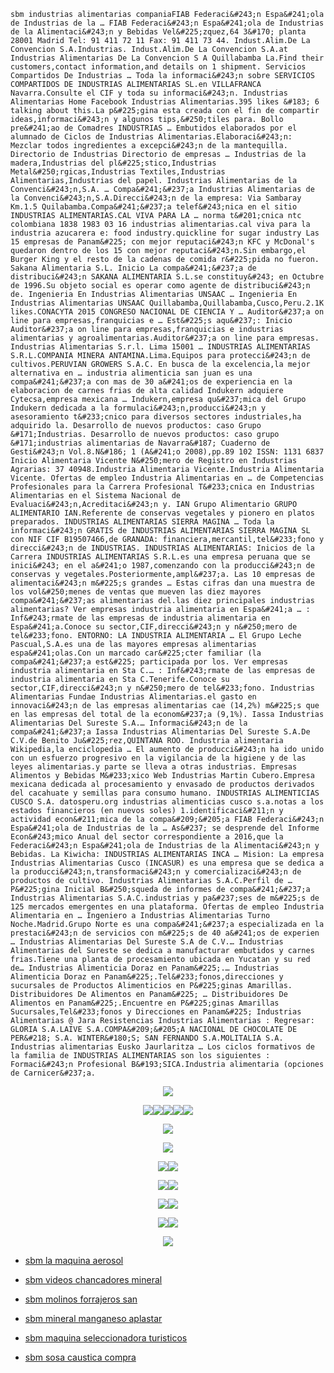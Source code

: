 
```
sbm industrias alimentarias companiaFIAB Federaci&#243;n Espa&#241;ola de Industrias de la … FIAB Federaci&#243;n Espa&#241;ola de Industrias de la Alimentaci&#243;n y Bebidas Vel&#225;zquez,64 3&#170; planta 28001 Madrid Tel: 91 411 72 11 Fax: 91 411 73 44. Indust.Alim.De La Convencion S.A.Industrias. Indust.Alim.De La Convencion S.A.at Industrias Alimentarias De La Convencion S A Quillabamba La.Find their customers,contact information,and details on 1 shipment. Servicios Compartidos De Industrias … Toda la informaci&#243;n sobre SERVICIOS COMPARTIDOS DE INDUSTRIAS ALIMENTARIAS SL.en VILLAFRANCA Navarra.Consulte el CIF y toda su informaci&#243;n. Industrias Alimentarias Home Facebook Industrias Alimentarias.395 likes &#183; 6 talking about this.La p&#225;gina esta creada con el fin de compartir ideas,informaci&#243;n y algunos tips,&#250;tiles para. Bollo pre&#241;ao de Comadres INDUSTRIAS … Embutidos elaborados por el alumnado de Ciclos de Industrias Alimentarias.Elaboraci&#243;n: Mezclar todos ingredientes a excepci&#243;n de la mantequilla. Directorio de Industrias Directorio de empresas … Industrias de la madera,Industrias del pl&#225;stico,Industrias Metal&#250;rgicas,Industrias Textiles,Industrias Alimentarias,Industrias del papel. Industrias Alimentarias de la Convenci&#243;n,S.A. … Compa&#241;&#237;a Industrias Alimentarias de la Convenci&#243;n,S.A.Direcci&#243;n de la empresa: Via Sambaray Km.1.5 Quilabamba.Compa&#241;&#237;a telef&#243;nica en el sitio INDUSTRIAS ALIMENTARIAS.CAL VIVA PARA LA … norma t&#201;cnica ntc colombiana 1838 1983 03 16 industrias alimentarias.cal viva para la industria azucarera e: food industry.quickline for sugar industry Las 15 empresas de Panam&#225; con mejor reputaci&#243;n KFC y McDonal's quedaron dentro de los 15 con mejor reputaci&#243;n.Sin embargo,el Burger King y el resto de la cadenas de comida r&#225;pida no fueron. Sakana Alimentaria S.L. Inicio La compa&#241;&#237;a de distribuci&#243;n SAKANA ALIMENTARIA S.L.se constituy&#243; en Octubre de 1996.Su objeto social es operar como agente de distribuci&#243;n de. Ingenieria En Industrias Alimentarias UNSAAC … Ingenieria En Industrias Alimentarias UNSAAC Quillabamba,Quillabamba,Cusco,Peru.2.1K likes.CONACYTA 2015 CONGRESO NACIONAL DE CIENCIA Y … Auditor&#237;a on line para empresas,franquicias e … Est&#225;s aqu&#237;: Inicio Auditor&#237;a on line para empresas,franquicias e industrias alimentarias y agroalimentarias.Auditor&#237;a on line para empresas. Industrias Alimentarias S.r.l. Lima 15001 … INDUSTRIAS ALIMENTARIAS S.R.L.COMPANIA MINERA ANTAMINA.Lima.Equipos para protecci&#243;n de cultivos.PERUVIAN GROWERS S.A.C. En busca de la excelencia,la mejor alternativa en … industria alimenticia san juan es una compa&#241;&#237;a con mas de 30 a&#241;os de experiencia en la elaboracion de carnes frias de alta calidad Indukern adquiere Cytecsa,empresa mexicana … Indukern,empresa qu&#237;mica del Grupo Indukern dedicada a la formulaci&#243;n,producci&#243;n y asesoramiento t&#233;cnico para diversos sectores industriales,ha adquirido la. Desarrollo de nuevos productos: caso Grupo &#171;Industrias. Desarrollo de nuevos productos: caso grupo &#171;industrias alimentarias de Navarra&#187; Cuaderno de Gesti&#243;n Vol.8.N&#186; 1 (A&#241;o 2008),pp.89 102 ISSN: 1131 6837 Inicio Alimentaria Vicente N&#250;mero de Registro en Industrias Agrarias: 37 40948.Industria Alimentaria Vicente.Industria Alimentaria Vicente. Ofertas de empleo Industria Alimentarias en … de Competencias Profesionales para la Carrera Profesional T&#233;cnica en Industrias Alimentarias en el Sistema Nacional de Evaluaci&#243;n,Acreditaci&#243;n y. IAN Grupo Alimentario GRUPO ALIMENTARIO IAN.Referente de conservas vegetales y pionero en platos preparados. INDUSTRIAS ALIMENTARIAS SIERRA MAGINA … Toda la informaci&#243;n GRATIS de INDUSTRIAS ALIMENTARIAS SIERRA MAGINA SL con NIF CIF B19507466,de GRANADA: financiera,mercantil,tel&#233;fono y direcci&#243;n de INDUSTRIAS. INDUSTRIAS ALIMENTARIAS: Inicios de la Carrera INDUSTRIAS ALIMENTARIAS S.R.L.es una empresa peruana que se inici&#243; en el a&#241;o 1987,comenzando con la producci&#243;n de conservas y vegetales.Posteriormente,ampl&#237;a. Las 10 empresas de alimentaci&#243;n m&#225;s grandes … Estas cifras dan una muestra de los vol&#250;menes de ventas que mueven las diez mayores compa&#241;&#237;as alimentarias del.las diez principales industrias alimentarias? Ver empresas industria alimentaria en Espa&#241;a … : Inf&#243;rmate de las empresas de industria alimentaria en Espa&#241;a.Conoce su sector,CIF,direcci&#243;n y n&#250;mero de tel&#233;fono. ENTORNO: LA INDUSTRIA ALIMENTARIA … El Grupo Leche Pascual,S.A.es una de las mayores empresas alimentarias espa&#241;olas.Con un marcado car&#225;cter familiar (la compa&#241;&#237;a est&#225; participada por los. Ver empresas industria alimentaria en Sta C.… : Inf&#243;rmate de las empresas de industria alimentaria en Sta C.Tenerife.Conoce su sector,CIF,direcci&#243;n y n&#250;mero de tel&#233;fono. Industrias Alimentarias Fundae Industrias Alimentarias.el gasto en innovaci&#243;n de las empresas alimentarias cae (14,2%) m&#225;s que en las empresas del total de la econom&#237;a (9,1%). Iassa Industrias Alimentarias Del Sureste S.A.… Informaci&#243;n de la compa&#241;&#237;a Iassa Industrias Alimentarias Del Sureste S.A.De C.V.de Benito Ju&#225;rez,QUINTANA ROO. Industria alimentaria Wikipedia,la enciclopedia … El aumento de producci&#243;n ha ido unido con un esfuerzo progresivo en la vigilancia de la higiene y de las leyes alimentarias.y parte se lleva a otras industrias. Empresas Alimentos y Bebidas M&#233;xico Web Industrias Martin Cubero.Empresa mexicana dedicada al procesamiento y envasado de productos derivados del cacahuate y semillas para consumo humano. INDUSTRIAS ALIMENTICIAS CUSCO S.A. datosperu.org industrias alimenticias cusco s.a.notas a los estados financieros (en nuevos soles) 1.identificaci&#211;n y actividad econ&#211;mica de la compa&#209;&#205;a FIAB Federaci&#243;n Espa&#241;ola de Industrias de la … As&#237; se desprende del Informe Econ&#243;mico Anual del sector correspondiente a 2016,que la Federaci&#243;n Espa&#241;ola de Industrias de la Alimentaci&#243;n y Bebidas. La Kiwicha: INDUSTRIAS ALIMENTARIAS INCA … Mision: La empresa Industrias Alimentarias Cusco (INCASUR) es una empresa que se dedica a la producci&#243;n,transformaci&#243;n y comercializaci&#243;n de productos de cultivo. Industrias Alimentarias S.A.C.Perfil de … P&#225;gina Inicial B&#250;squeda de informes de compa&#241;&#237;a Industrias Alimentarias S.A.C.industrias y pa&#237;ses de m&#225;s de 125 mercados emergentes en una plataforma. Ofertas de empleo Industria Alimentaria en … Ingeniero a Industrias Alimentarias Turno Noche.Madrid.Grupo Norte es una compa&#241;&#237;a especializada en la prestaci&#243;n de servicios con m&#225;s de 40 a&#241;os de experien … Industrias Alimentarias Del Sureste S.A de C.V.… Industrias Alimentarias del Sureste se dedica a manufacturar embutidos y carnes frias.Tiene una planta de procesamiento ubicada en Yucatan y su red de… Industrias Alimenticia Doraz en Panam&#225;.… Industrias Alimenticia Doraz en Panam&#225;.Tel&#233;fonos,direcciones y sucursales de Productos Alimenticios en P&#225;ginas Amarillas. Distribuidores De Alimentos en Panam&#225; … Distribuidores De Alimentos en Panam&#225;.Encuentre en P&#225;ginas Amarillas Sucursales,Tel&#233;fonos y Direcciones en Panam&#225; Industrias Alimentarias @ Jara Resistencias Industrias Alimentarias : Regresar: GLORIA S.A.LAIVE S.A.COMPA&#209;&#205;A NACIONAL DE CHOCOLATE DE PER&#218; S.A. WINTER&#180;S; SAN FERNANDO S.A.MOLITALIA S.A. Industrias alimentarias Eusko Jaurlaritza … Los ciclos formativos de la familia de INDUSTRIAS ALIMENTARIAS son los siguientes : Formaci&#243;n Profesional B&#193;SICA.Industria alimentaria (opciones de Carnicer&#237;a. 
```

<div align="center">

<a href="https://es-crusher.shibang-china.com/github&k=sbm+industrias+alimentarias+compania"><img src="https://static.shibang-china.com/es/crusher/logo.jpg"></a>

<a href="https://es-crusher.shibang-china.com/github&k=sbm+industrias+alimentarias+compania"><img src="https://static.shibang-china.com/es/crusher/index.jpg"></a><a href="https://es-crusher.shibang-china.com/material.htmlgithub&k=sbm+industrias+alimentarias+compania"><img src="https://static.shibang-china.com/es/crusher/material.jpg"></a><a href="https://es-crusher.shibang-china.com/application.htmlgithub&k=sbm+industrias+alimentarias+compania"><img src="https://static.shibang-china.com/es/crusher/application.jpg"></a><a href="https://es-crusher.shibang-china.com/aboutus.htmlgithub&k=sbm+industrias+alimentarias+compania"><img src="https://static.shibang-china.com/es/crusher/aboutus.jpg"></a><a href="https://es-crusher.shibang-china.com/contact.htmlgithub&k=sbm+industrias+alimentarias+compania"><img src="https://static.shibang-china.com/es/crusher/contact.jpg"></a>

<a href="https://es-crusher.shibang-china.com/github&k=sbm+industrias+alimentarias+compania"><img src="https://static.shibang-china.com/es/crusher/banner.jpg"></a>

<a href="https://swt.shibang-china.com/github&k=sbm+industrias+alimentarias+compania"><img src="https://static.shibang-china.com/es/crusher/text.jpg"></a>

<a href="https://swt.shibang-china.com/github&k=sbm+industrias+alimentarias+compania"><img src="https://static.shibang-china.com/es/crusher/chat.jpg"></a><a href="https://es-crusher.shibang-china.com/contact.htmlgithub&k=sbm+industrias+alimentarias+compania"><img src="https://static.shibang-china.com/es/crusher/message.jpg"></a>

<a href="https://es-crusher.shibang-china.com/products/pe.htmlgithub&k=sbm+industrias+alimentarias+compania"><img src="https://static.shibang-china.com/es/crusher/pe.jpg"></a><a href="https://es-crusher.shibang-china.com/products/pf.htmlgithub&k=sbm+industrias+alimentarias+compania"><img src="https://static.shibang-china.com/es/crusher/pf.jpg"></a>

<a href="https://es-crusher.shibang-china.com/products/hpt.htmlgithub&k=sbm+industrias+alimentarias+compania"><img src="https://static.shibang-china.com/es/crusher/hpt.jpg"></a><a href="https://es-crusher.shibang-china.com/products/vsi.htmlgithub&k=sbm+industrias+alimentarias+compania"><img src="https://static.shibang-china.com/es/crusher/vsi.jpg"></a>

<a href="https://es-crusher.shibang-china.com/products/klv.htmlgithub&k=sbm+industrias+alimentarias+compania"><img src="https://static.shibang-china.com/es/crusher/klv.jpg"></a><a href="https://es-crusher.shibang-china.com/products/portable.htmlgithub&k=sbm+industrias+alimentarias+compania"><img src="https://static.shibang-china.com/es/crusher/portable.jpg"></a>

<a href="https://swt.shibang-china.com/github&k=sbm+industrias+alimentarias+compania"><img src="https://static.shibang-china.com/es/crusher/case.jpg"></a>

</div>


* [sbm la maquina aerosol](sbm%20la%20maquina%20aerosol.md)

* [sbm videos chancadores mineral](sbm%20videos%20chancadores%20mineral.md)

* [sbm molinos forrajeros san](sbm%20molinos%20forrajeros%20san.md)

* [sbm mineral manganeso aplastar](sbm%20mineral%20manganeso%20aplastar.md)

* [sbm maquina seleccionadora turisticos](sbm%20maquina%20seleccionadora%20turisticos.md)

* [sbm sosa caustica compra](sbm%20sosa%20caustica%20compra.md)